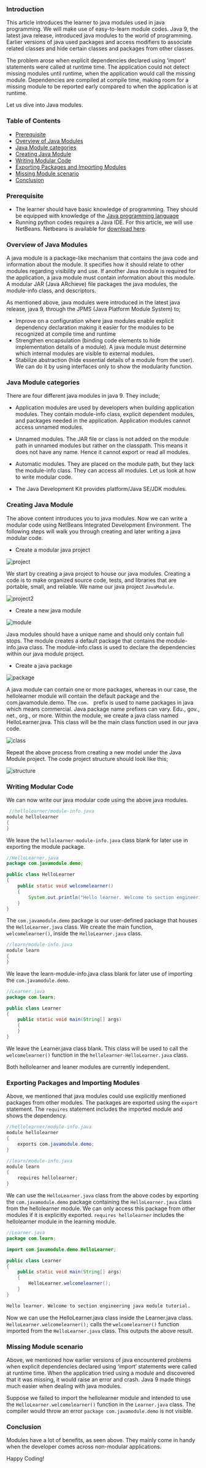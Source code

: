 ### Introduction
This article introduces the learner to java modules used in java programming. We will make use of easy-to-learn module codes. Java 9, the latest java release, introduced java modules to the world of programming. Earlier versions of java used packages and access modifiers to associate related classes and hide certain classes and packages from other classes.

The problem arose when explicit dependencies declared using ‘import’ statements were called at runtime time. The application could not detect missing modules until runtime, when the application would call the missing module. Dependencies are compiled at compile time, making room for a missing module to be reported early compared to when the application is at runtime.

Let us dive into Java modules.

### Table of Contents

- [Prerequisite](#prerequisite)
- [Overview of Java Modules](#overview-of-java-modules)
- [Java Module categories](#java-module-categories)
- [Creating Java Module](#creating-java-module)
- [Writing Modular Code](#writing-modular-code)
- [Exporting Packages and Importing Modules](#exporting-packages-and-importing-modules)
- [Missing Module scenario](#missing-module-scenario)
- [Conclusion](#conclusion)

### Prerequisite
- The learner should have basic knowledge of programming. They should be equipped with knowledge of the [Java programming language](https://github.com/in28minutes/java-a-course-for-beginners)
- Running python codes requires a Java IDE. For this article, we will use NetBeans. Netbeans is available for [download here](https://netbeans.apache.org/download/index.html).

### Overview of Java Modules
A java module is a package-like mechanism that contains the java code and information about the module. It specifies how it should relate to other modules regarding visibility and use. If another Java module is required for the application, a java module must contain information about this module.
A modular JAR (Java ARchieve) file packages the java modules, the module-info class, and descriptors.

As mentioned above, java modules were introduced in the latest java release, java 9, through the JPMS (Java Platform Module System) to;
- Improve on a configuration where java modules enable explicit dependency declaration making it easier for the modules to be recognized at compile time and runtime
- Strengthen encapsulation (binding code elements to hide implementation details of a module). A java module must determine which internal modules are visible to external modules.
- Stabilize abstraction (hide essential details of a module from the user). We can do it by using interfaces only to show the modularity function.

### Java Module categories
There are four different java modules in java 9. They include;
- Application modules are used by developers when building application modules. They contain module-info class, explicit dependent modules, and packages needed in the application. Application modules cannot access unnamed modules.

- Unnamed modules. The JAR file or class is not added on the module path in unnamed modules but rather on the classpath. This means it does not have any name. Hence it cannot export or read all modules.

- Automatic modules. They are placed on the module path, but they lack the module-info class. They can access all modules. 
Let us look at how to write modular code.

- The Java Development Kit provides platform/Java SE/JDK  modules.

### Creating Java Module
The above content introduces you to java modules. Now we can write a modular code using NetBeans Integrated Development Environment. The following steps will walk you through creating and later writing a java modular code.
-  Create a modular java project

![project](/engineering-education/java-startup-detection-of-missing-modules-in-a-module-with-examples/project.png)

We start by creating a java project to house our java modules. Creating a code is to make organized source code, tests, and libraries that are portable, small, and reliable. We name our java project `JavaModule`.

![project2](/engineering-education/java-startup-detection-of-missing-modules-in-a-module-with-examples/project2.png)

- Create a new java module

![module](/engineering-education/java-startup-detection-of-missing-modules-in-a-module-with-examples/module.png)

Java modules should have a unique name and should only contain full stops. The module creates a default package that contains the module-info.java class. The module-info.class is used to declare the dependencies within our java module project.

- Create a java package

![package](/engineering-education/java-startup-detection-of-missing-modules-in-a-module-with-examples/package.png)

A java module can contain one or more packages, whereas in our case, the hellolearner module will contain the default package and the com.javamodule.demo. The `com. ` prefix is used to name packages in java which means commercial. Java package name prefixes can vary. Edu., gov., net., org., or more.
Within the module, we create a java class named HelloLearner.java. This class will be the main class function used in our java code.

![class](/engineering-education/java-startup-detection-of-missing-modules-in-a-module-with-examples/class.png)

Repeat the above process from creating a new model under the Java Module project. The code project structure should look like this;

![structure](/engineering-education/java-startup-detection-of-missing-modules-in-a-module-with-examples/strucure.png)

### Writing Modular Code
We can now write our java modular code using the above java modules.

```java
 //hellolearner/module-info.java
module hellolearner 
{
}
```

We leave the `hellolearner-module-info.java` class blank for later use in exporting the module package.

```java
//HelloLearner.java
package com.javamodule.demo;

public class HelloLearner 
{
    public static void welcomelearner() 
    {
        System.out.println("Hello learner. Welcome to section engineering java module tutorial.");
    }
}
```

The `com.javamodule.demo` package is our user-defined package that houses the `HelloLearner.java` class. We create the main function, `welcomelearner()`, inside the `HelloLearner.java` class.

```java
//learn/module-info.java
module learn 
{
}
```

We leave the learn-module-info.java class blank for later use of importing the `com.javamodule.demo`.

```java
//Learner.java
package com.learn;

public class Learner 
{
    public static void main(String[] args) 
    {
    }
}
```

We leave the Learner.java class blank. This class will be used to call the `welcomelearner()` function in the `hellolearner-HelloLearner.java` class.

Both hellolearner and leaner modules are currently independent.

### Exporting Packages and Importing Modules
Above, we mentioned that java modules could use explicitly mentioned packages from other modules. The packages are exported using the `export` statement. The `requires` statement includes the imported module and shows the dependency.  

```java
//hellolearner/module-info.java
module hellolearner
{
    exports com.javamodule.demo;
}
```

```java
//learn/module-info.java
module learn 
{
    requires hellolearner;
}
```

We can use the `HelloLearner.java` class from the above codes by exporting the `com.javamodule.demo` package containing the `HelloLearner.java` class from the hellolearner module. We can only access this package from other modules if it is explicitly exported. `requires hellolearner` includes the hellolearner module in the learning module.

```java
//Learner.java
package com.learn;

import com.javamodule.demo.HelloLearner;

public class Learner 
{
    public static void main(String[] args) 
    {
        HelloLearner.welcomelearner();
    }
}
```

```bash
Hello learner. Welcome to section engineering java module tutorial.
```

Now we can use the HelloLearner.java class inside the Learner.java class. `HelloLearner.welcomelearner();` calls the `welcomelearner()` function imported from the `HelloLearner.java` class. This outputs the above result.

### Missing Module scenario
Above, we mentioned how earlier versions of java encountered problems when explicit dependencies declared using ‘import’ statements were called at runtime time. When the application tried using a module and discovered that it was missing, it would raise an error and crash. Java 9 made things much easier when dealing with java modules.

Suppose we failed to import the hellolearner module and intended to use the `HelloLearner.welcomelearner()` function in the `Learner.java` class. The compiler would throw an error `package com.javamodule.demo` is not visible.

### Conclusion
Modules have a lot of benefits, as seen above. They mainly come in handy when the developer comes across non-modular applications.

Happy Coding!